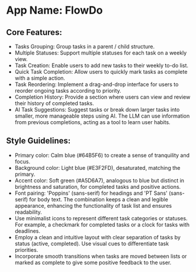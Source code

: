 # **App Name**: FlowDo

## Core Features:

- Tasks Grouping: Group tasks in a parent / child structure.
- Multiple Statuses: Support multiple statuses for each task on a weekly view.
- Task Creation: Enable users to add new tasks to their weekly to-do list.
- Quick Task Completion: Allow users to quickly mark tasks as complete with a simple action.
- Task Reordering: Implement a drag-and-drop interface for users to reorder ongoing tasks according to priority.
- Completion History: Provide a section where users can view and review their history of completed tasks.
- AI Task Suggestions: Suggest tasks or break down larger tasks into smaller, more manageable steps using AI. The LLM can use information from previous completions, acting as a tool to learn user habits.

## Style Guidelines:

- Primary color: Calm blue (#64B5F6) to create a sense of tranquility and focus.
- Background color: Light blue (#E3F2FD), desaturated, matching the primary.
- Accent color: Soft green (#A5D6A7), analogous to blue but distinct in brightness and saturation, for completed tasks and positive actions.
- Font pairing: 'Poppins' (sans-serif) for headings and 'PT Sans' (sans-serif) for body text. The combination keeps a clean and legible appearance, enhancing the functionality of task list and ensures readability.
- Use minimalist icons to represent different task categories or statuses. For example, a checkmark for completed tasks or a clock for tasks with deadlines.
- Employ a clean and intuitive layout with clear separation of tasks by status (active, completed). Use visual cues to differentiate task priorities.
- Incorporate smooth transitions when tasks are moved between lists or marked as complete to give some positive feedback to the user.